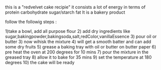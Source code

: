 this is a "redvelvet cake recipie"
it consists a lot of energy in terms of
 protein
 carbohydrate
 sugar/starch
 fat
It is a bakery product

follow the followig steps :

1)take a bowl, add all purpose flour
2) add dry ingredients like sugar,bakingpowder,bakingsoda,salt,redColor,vanillaEssence
3) pour oil or butter
3) now wihisk the mixture
4) will get a smooth batter and can add some dry fruits
5) grease a baking tray with oil or butter on butter paper
6) pre heat the oven at 200 degrees for 10 mins
7) pour the mixture in the greased tray
8) allow it to bake for 35 mins
9) set the temperature at 180 degrees
10) the  cake will be ready
 